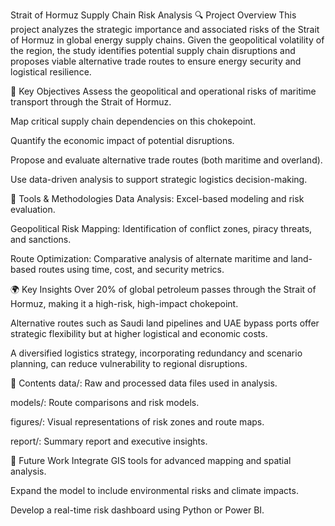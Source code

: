 Strait of Hormuz Supply Chain Risk Analysis
🔍 Project Overview
This project analyzes the strategic importance and associated risks of the Strait of Hormuz in global energy supply chains. Given the geopolitical volatility of the region, the study identifies potential supply chain disruptions and proposes viable alternative trade routes to ensure energy security and logistical resilience.

📌 Key Objectives
Assess the geopolitical and operational risks of maritime transport through the Strait of Hormuz.

Map critical supply chain dependencies on this chokepoint.

Quantify the economic impact of potential disruptions.

Propose and evaluate alternative trade routes (both maritime and overland).

Use data-driven analysis to support strategic logistics decision-making.

🧰 Tools & Methodologies
Data Analysis: Excel-based modeling and risk evaluation.

Geopolitical Risk Mapping: Identification of conflict zones, piracy threats, and sanctions.

Route Optimization: Comparative analysis of alternate maritime and land-based routes using time, cost, and security metrics.

🌍 Key Insights
Over 20% of global petroleum passes through the Strait of Hormuz, making it a high-risk, high-impact chokepoint.

Alternative routes such as Saudi land pipelines and UAE bypass ports offer strategic flexibility but at higher logistical and economic costs.

A diversified logistics strategy, incorporating redundancy and scenario planning, can reduce vulnerability to regional disruptions.

📁 Contents
data/: Raw and processed data files used in analysis.

models/: Route comparisons and risk models.

figures/: Visual representations of risk zones and route maps.

report/: Summary report and executive insights.

📌 Future Work
Integrate GIS tools for advanced mapping and spatial analysis.

Expand the model to include environmental risks and climate impacts.

Develop a real-time risk dashboard using Python or Power BI.
